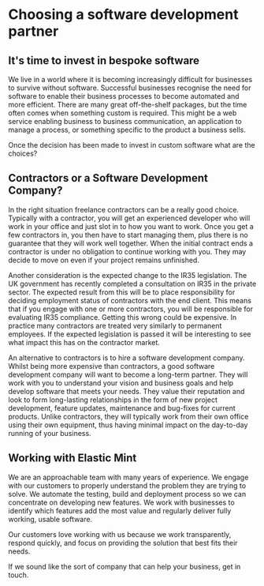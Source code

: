 # Choosing a software development partner

## It's time to invest in bespoke software

We live in a world where it is becoming increasingly difficult for businesses to survive without software. Successful businesses recognise the need for software to enable their business processes to become automated and more efficient. There are many great off-the-shelf packages, but the time often comes when something custom is required. This might be a web service enabling business to business communication, an application to manage a process, or something specific to the product a business sells.

Once the decision has been made to invest in custom software what are the choices?

## Contractors or a Software Development Company?

In the right situation freelance contractors can be a really good choice. Typically with a contractor, you will get an experienced developer who will work in your office and just slot in to how you want to work. Once you get a few contractors in, you then have to start managing them, plus there is no guarantee that they will work well together. When the initial contract ends a contractor is under no obligation to continue working with you. They may decide to move on even if your project remains unfinished.

Another consideration is the expected change to the IR35 legislation. The UK government has recently completed a consultation on IR35 in the private sector. The expected result from this will be to place responsibility for deciding employment status of contractors with the end client. This means that if you engage with one or more contractors, you will be responsible for evaluating IR35 compliance. Getting this wrong could be expensive. In practice many contractors are treated very similarly to permanent employees. If the expected legislation is passed it will be interesting to see what impact this has on the contractor market.

An alternative to contractors is to hire a software development company. Whilst being more expensive than contractors, a good software development company will want to become a long-term partner. They will work with you to understand your vision and business goals and help develop software that meets your needs.  They value their reputation and look to form long-lasting relationships in the form of new project development, feature updates, maintenance and bug-fixes for current products. Unlike contractors, they will typically work from their own office using their own equipment, thus having minimal impact on the day-to-day running of your business. 

## Working with Elastic Mint

We are an approachable team with many years of experience. We engage with our customers to properly understand the problem they are trying to solve. We automate the testing, build and deployment process so we can concentrate on developing new features. We work with businesses to identify which features add the most value and regularly deliver fully working, usable software.

Our customers love working with us because we work transparently, respond quickly, and focus on providing the solution that best fits their needs.

If we sound like the sort of company that can help your business, get in touch.

